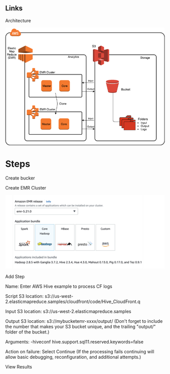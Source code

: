 ## Links

Architecture

![alt text](EMR-CF-S3.png)


# Steps

Create bucker

Create EMR Cluster

![alt text](ClusterApps.png)


Add Step

Name: Enter AWS Hive example to process CF logs

Script S3 location: s3://us-west-2.elasticmapreduce.samples/cloudfront/code/Hive_CloudFront.q

Input S3 location: s3://us-west-2.elasticmapreduce.samples

Output S3 location: s3://mybucketemr-xxxx/output/ (Don't forget to include the number that makes your S3 bucket unique, and the trailing "output/" folder of the bucket.)

Arguments: -hiveconf hive.support.sql11.reserved.keywords=false

Action on failure: Select Continue (If the processing fails continuing will allow basic debugging, reconfiguration, and additional attempts.)

View Results



